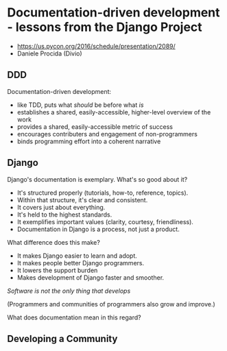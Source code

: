 Documentation-driven development - lessons from the Django Project
==================================================================

* https://us.pycon.org/2016/schedule/presentation/2089/
* Daniele Procida (Divio)

DDD
---

Documentation-driven development:
* like TDD, puts what *should* be before what *is*
* establishes a shared, easily-accessible, higher-level overview of the work
* provides a shared, easily-accessible metric of success
* encourages contributers and engagement of non-programmers
* binds programming effort into a coherent narrative

Django
------

Django's documentation is exemplary. What's so good about it?
* It's structured properly (tutorials, how-to, reference, topics).
* Within that structure, it's clear and consistent.
* It covers just about everything.
* It's held to the highest standards.
* It exemplifies important values (clarity, courtesy, friendliness).
* Documentation in Django is a process, not just a product.

What difference does this make?
* It makes Django easier to learn and adopt.
* It makes people better Django programmers.
* It lowers the support burden
* Makes development of Django faster and smoother.

*Software is not the only thing that develops*

(Programmers and communities of programmers also grow and improve.)

What does documentation mean in this regard?

Developing a Community
----------------------


